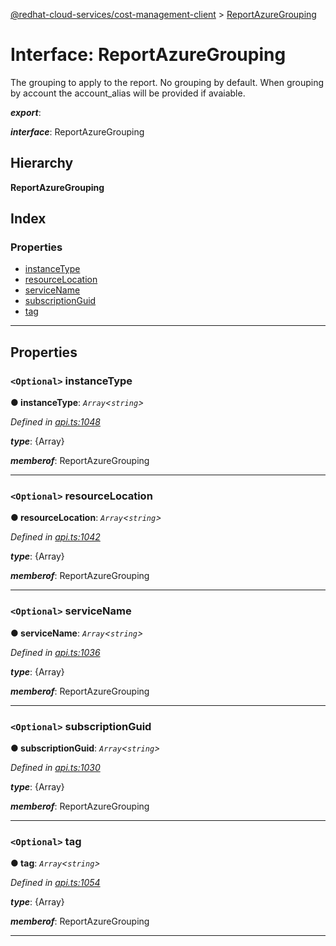 [@redhat-cloud-services/cost-management-client](../README.md) > [ReportAzureGrouping](../interfaces/reportazuregrouping.md)

# Interface: ReportAzureGrouping

The grouping to apply to the report. No grouping by default. When grouping by account the account\_alias will be provided if avaiable.

*__export__*: 

*__interface__*: ReportAzureGrouping

## Hierarchy

**ReportAzureGrouping**

## Index

### Properties

* [instanceType](reportazuregrouping.md#instancetype)
* [resourceLocation](reportazuregrouping.md#resourcelocation)
* [serviceName](reportazuregrouping.md#servicename)
* [subscriptionGuid](reportazuregrouping.md#subscriptionguid)
* [tag](reportazuregrouping.md#tag)

---

## Properties

<a id="instancetype"></a>

### `<Optional>` instanceType

**● instanceType**: *`Array`<`string`>*

*Defined in [api.ts:1048](https://github.com/RedHatInsights/javascript-clients/blob/master/packages/cost-management/api.ts#L1048)*

*__type__*: {Array}

*__memberof__*: ReportAzureGrouping

___
<a id="resourcelocation"></a>

### `<Optional>` resourceLocation

**● resourceLocation**: *`Array`<`string`>*

*Defined in [api.ts:1042](https://github.com/RedHatInsights/javascript-clients/blob/master/packages/cost-management/api.ts#L1042)*

*__type__*: {Array}

*__memberof__*: ReportAzureGrouping

___
<a id="servicename"></a>

### `<Optional>` serviceName

**● serviceName**: *`Array`<`string`>*

*Defined in [api.ts:1036](https://github.com/RedHatInsights/javascript-clients/blob/master/packages/cost-management/api.ts#L1036)*

*__type__*: {Array}

*__memberof__*: ReportAzureGrouping

___
<a id="subscriptionguid"></a>

### `<Optional>` subscriptionGuid

**● subscriptionGuid**: *`Array`<`string`>*

*Defined in [api.ts:1030](https://github.com/RedHatInsights/javascript-clients/blob/master/packages/cost-management/api.ts#L1030)*

*__type__*: {Array}

*__memberof__*: ReportAzureGrouping

___
<a id="tag"></a>

### `<Optional>` tag

**● tag**: *`Array`<`string`>*

*Defined in [api.ts:1054](https://github.com/RedHatInsights/javascript-clients/blob/master/packages/cost-management/api.ts#L1054)*

*__type__*: {Array}

*__memberof__*: ReportAzureGrouping

___

